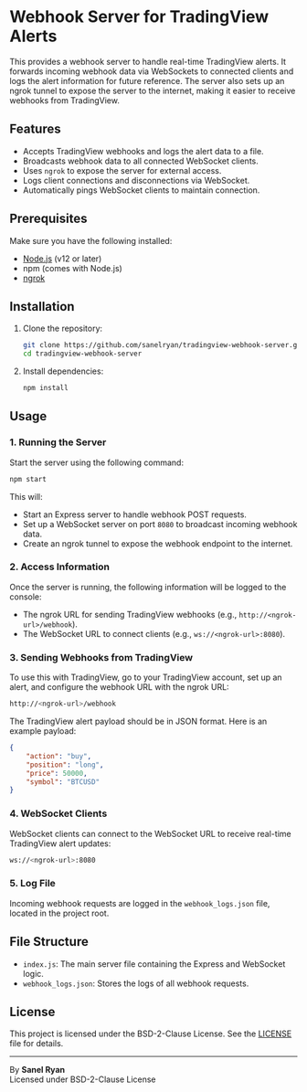 # Webhook Server for TradingView Alerts

This provides a webhook server to handle real-time TradingView alerts. It forwards incoming webhook data via WebSockets to connected clients and logs the alert information for future reference. The server also sets up an ngrok tunnel to expose the server to the internet, making it easier to receive webhooks from TradingView.

## Features

-   Accepts TradingView webhooks and logs the alert data to a file.
-   Broadcasts webhook data to all connected WebSocket clients.
-   Uses `ngrok` to expose the server for external access.
-   Logs client connections and disconnections via WebSocket.
-   Automatically pings WebSocket clients to maintain connection.

## Prerequisites

Make sure you have the following installed:

-   [Node.js](https://nodejs.org/) (v12 or later)
-   npm (comes with Node.js)
-   [ngrok](https://ngrok.com/)

## Installation

1. Clone the repository:

    ```bash
    git clone https://github.com/sanelryan/tradingview-webhook-server.git
    cd tradingview-webhook-server
    ```

2. Install dependencies:

    ```bash
    npm install
    ```

## Usage

### 1. Running the Server

Start the server using the following command:

```bash
npm start
```

This will:

-   Start an Express server to handle webhook POST requests.
-   Set up a WebSocket server on port `8080` to broadcast incoming webhook data.
-   Create an ngrok tunnel to expose the webhook endpoint to the internet.

### 2. Access Information

Once the server is running, the following information will be logged to the console:

-   The ngrok URL for sending TradingView webhooks (e.g., `http://<ngrok-url>/webhook`).
-   The WebSocket URL to connect clients (e.g., `ws://<ngrok-url>:8080`).

### 3. Sending Webhooks from TradingView

To use this with TradingView, go to your TradingView account, set up an alert, and configure the webhook URL with the ngrok URL:

```bash
http://<ngrok-url>/webhook
```

The TradingView alert payload should be in JSON format. Here is an example payload:

```json
{
	"action": "buy",
	"position": "long",
	"price": 50000,
	"symbol": "BTCUSD"
}
```

### 4. WebSocket Clients

WebSocket clients can connect to the WebSocket URL to receive real-time TradingView alert updates:

```bash
ws://<ngrok-url>:8080
```

### 5. Log File

Incoming webhook requests are logged in the `webhook_logs.json` file, located in the project root.

## File Structure

-   `index.js`: The main server file containing the Express and WebSocket logic.
-   `webhook_logs.json`: Stores the logs of all webhook requests.

## License

This project is licensed under the BSD-2-Clause License. See the [LICENSE](LICENSE) file for details.

---

By **Sanel Ryan**  
Licensed under BSD-2-Clause License
